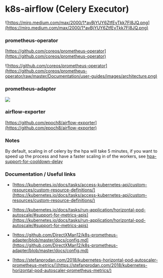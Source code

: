 # k8s-airflow (Celery Executor)

![https://miro.medium.com/max/2000/1*avBjYUY6ZtfEyTkk7FI8JQ.png](https://miro.medium.com/max/2000/1*avBjYUY6ZtfEyTkk7FI8JQ.png)

### prometheus-operator

[https://github.com/coreos/prometheus-operator](https://github.com/coreos/prometheus-operator)

![https://github.com/coreos/prometheus-operator](https://github.com/coreos/prometheus-operator/raw/master/Documentation/user-guides/images/architecture.png)

### prometheus-adapter

![](https://blog.octo.com/wp-content/uploads/2018/03/s8j8e80wemhu4po9y0ofyva.png)

### airflow-exporter

[https://github.com/epoch8/airflow-exporter](https://github.com/epoch8/airflow-exporter)

### Notes

By default, scaling in of celery by the hpa will take 5 minutes, if you want to speed up the process and have a faster scaling in of the workers, see [hpa-support-for-cooldown-delay](https://kubernetes.io/docs/tasks/run-application/horizontal-pod-autoscale/#support-for-cooldown-delay)

### Documentation / Useful links

- [https://kubernetes.io/docs/tasks/access-kubernetes-api/custom-resources/custom-resource-definitions/](https://kubernetes.io/docs/tasks/access-kubernetes-api/custom-resources/custom-resource-definitions/)

- [https://kubernetes.io/docs/tasks/run-application/horizontal-pod-autoscale/#support-for-metrics-apis](https://kubernetes.io/docs/tasks/run-application/horizontal-pod-autoscale/#support-for-metrics-apis)

- [https://github.com/DirectXMan12/k8s-prometheus-adapter/blob/master/docs/config.md](https://github.com/DirectXMan12/k8s-prometheus-adapter/blob/master/docs/config.md)

- [https://stefanprodan.com/2018/kubernetes-horizontal-pod-autoscaler-prometheus-metrics/](https://stefanprodan.com/2018/kubernetes-horizontal-pod-autoscaler-prometheus-metrics/)
